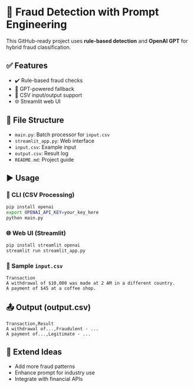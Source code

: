 # 🚨 Fraud Detection with Prompt Engineering

This GitHub-ready project uses **rule-based detection** and **OpenAI GPT** for hybrid fraud classification.

## ✅ Features

- ✔️ Rule-based fraud checks
- 🤖 GPT-powered fallback
- 🧾 CSV input/output support
- 🌐 Streamlit web UI

## 📁 File Structure

- `main.py`: Batch processor for `input.csv`
- `streamlit_app.py`: Web interface
- `input.csv`: Example input
- `output.csv`: Result log
- `README.md`: Project guide

## ▶️ Usage

### 🔧 CLI (CSV Processing)

```bash
pip install openai
export OPENAI_API_KEY=your_key_here
python main.py
```

### 🌐 Web UI (Streamlit)

```bash
pip install streamlit openai
streamlit run streamlit_app.py
```

### 📄 Sample `input.csv`

```csv
Transaction
A withdrawal of $10,000 was made at 2 AM in a different country.
A payment of $45 at a coffee shop.
```

## 📤 Output (output.csv)

```csv
Transaction,Result
A withdrawal of...,Fraudulent - ...
A payment of...,Legitimate - ...
```

## 🧠 Extend Ideas

- Add more fraud patterns
- Enhance prompt for industry use
- Integrate with financial APIs
